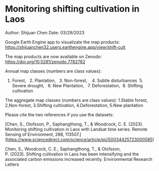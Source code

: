 # Monitoring shifting cultivation in Laos

Author: Shijuan Chen
Date: 03/29/2023

Google Earth Engine app to visualizate the map products: https://shijuanchen32.users.earthengine.app/view/shift-cult

The map products are now available on Zenodo: https://doi.org/10.5281/zenodo.7782782 

Annual map classes (numbers are class values):
1. Forest,   2. Plantation,   3. Non-forest,    4. Subtle disturbances  5. Severe drought,   6. New Plantation,   7. Deforestation,  8. Shifting cultivation

The aggregate map classes (numbers are class values):
1.Stable forest, 2,Non-forest, 3.Shifting cultivation, 4.Deforestation, 5.New plantation

Please cite the two references if you use the datasets:

[Chen, S., Olofsson, P., Saphangthong, T., & Woodcock, C. E. (2023). Monitoring shifting cultivation in Laos with Landsat time series. Remote Sensing of Environment, 288, 113507.]
(https://www.sciencedirect.com/science/article/pii/S0034425723000585)

Chen, S., Woodcock, C. E., Saphangthong, T., & Olofsson, P. (2023). Shifting cultivation in Laos has been intensifying and the associated carbon emissions increased recently. Environmental Research Letters





